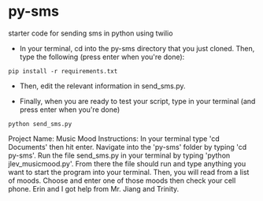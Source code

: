 # py-sms
starter code for sending sms in python using twilio

* In your terminal, cd into the py-sms directory that you just cloned.  Then, type the following (press enter when you're done):
```
pip install -r requirements.txt
```
* Then, edit the relevant information in send_sms.py.

* Finally, when you are ready to test your script, type in your terminal (and press enter when you're done)
```
python send_sms.py
```


Project Name: Music Mood
Instructions: In your terminal type 'cd Documents' then hit enter. Navigate into the 'py-sms' folder by typing 'cd py-sms'. Run the file send_sms.py in your terminal by typing 'python jlev_musicmood.py'. From there the file should run and type anything you want to start the program into your terminal. Then, you will read from a list of moods. Choose and enter one of those moods then check your cell phone.
Erin and I got help from Mr. Jiang and Trinity.
